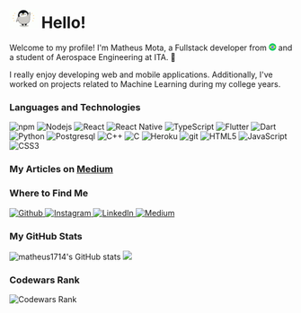 <h1><img src="img/pinguin.gif" width="50"/> Hello!</h1>

<p>Welcome to my profile! I'm Matheus Mota, a Fullstack developer from <img src="img/brazil.png" width="13"/> and a student of Aerospace Engineering at ITA. 🚀</p>

<p>I really enjoy developing web and mobile applications. Additionally, I've worked on projects related to Machine Learning during my college years.</p>

<h3>Languages and Technologies</h3>
<p>
<!-- Badges: https://dev.to/envoy_/150-badges-for-github-pnk -->
<!-- <img alt="language_name" src="url" /> -->
<img alt="npm" src="https://img.shields.io/badge/-NPM-CB3837?style=flat-square&logo=npm&logoColor=white" />
<img alt="Nodejs" src="https://img.shields.io/badge/-Node.js-43853d?style=flat-square&logo=Node.js&logoColor=white" />
<img alt="React" src="https://img.shields.io/badge/-React-45b8d8?style=flat-square&logo=react&logoColor=white" />
<img alt="React Native" src="https://img.shields.io/badge/React_Native-20232A?style=flat-square&logo=react&logoColor=61DAFB" />
<img alt="TypeScript" src="https://img.shields.io/badge/-TypeScript-007ACC?style=flat-square&logo=typescript&logoColor=white" />
<img alt="Flutter" src="https://img.shields.io/badge/Flutter-02569B?style=flat-square&logo=flutter&logoColor=white" />
<img alt="Dart" src="https://img.shields.io/badge/Dart-0175C2?style=flat-square&logo=dart&logoColor=white" >
<img alt="Python" src="https://img.shields.io/badge/Python-14354C?style=flat-square&logo=python&logoColor=white" />
<img alt="Postgresql" src="https://img.shields.io/badge/PostgreSQL-316192?style=flat-square&logo=postgresql&logoColor=white" />
<img alt="C++" src="https://img.shields.io/badge/C%2B%2B-00599C?style=flat-square&logo=c%2B%2B&logoColor=white" />
<img alt="C" src="https://img.shields.io/badge/C-00599C?style=flat-square&logo=c&logoColor=white" />
<img alt="Heroku" src="https://img.shields.io/badge/-Heroku-430098?style=flat-square&logo=heroku&logoColor=white" />
<img alt="git" src="https://img.shields.io/badge/-Git-F05032?style=flat-square&logo=git&logoColor=white" />
<img alt="HTML5" src="https://img.shields.io/badge/-HTML5-E34F26?style=flat-square&logo=html5&logoColor=white" />
<img alt="JavaScript"  src="https://img.shields.io/badge/JavaScript-F7DF1E?style=flat-square&logo=javascript&logoColor=black" />
<img alt="CSS3" src="https://img.shields.io/badge/CSS3-1572B6?style=flat-square&logo=css3&logoColor=white" />
</p>

<h3>My Articles on <a href="https://medium.com/@matheus1714"><b>Medium</b></a></h3>

<h3>Where to Find Me</h3>
<p>
    <a href="https://github.com/Matheus1714" target="_blank">
        <img alt="Github" src="https://img.shields.io/badge/GitHub-%2312100E.svg?&style=for-the-badge&logo=Github&logoColor=white" />
    </a>
    <a href="https://www.instagram.com/matheus_mota1714/" target="_blank">
        <img alt="Instagram" src="https://img.shields.io/badge/Instagram-E4405F?style=for-the-badge&logo=instagram&logoColor=white" />
    </a> 
    <a href="https://www.linkedin.com/in/matheus-mota-44b21a17b/" target="_blank">
        <img alt="LinkedIn" src="https://img.shields.io/badge/linkedin-%230077B5.svg?&style=for-the-badge&logo=linkedin&logoColor=white" />
    </a> 
    <a href="https://medium.com/@matheus1714" target="_blank">
        <img alt="Medium" src="https://img.shields.io/badge/medium-%2312100E.svg?&style=for-the-badge&logo=medium&logoColor=white" />
    </a>
</p>

<h3>My GitHub Stats</h3>

![matheus1714's GitHub stats](https://github-readme-stats.vercel.app/api?username=matheus1714&show_icons=true&theme=radical) ![](https://github-readme-stats.vercel.app/api/top-langs/?username=matheus1714&hide=ruby,%20vue,jupyter%20notebook,%20HTML&langs_count=8&layout=compact)


<h3>Codewars Rank</h3>

![Codewars Rank](https://www.codewars.com/users/matheus1714/badges/large)
